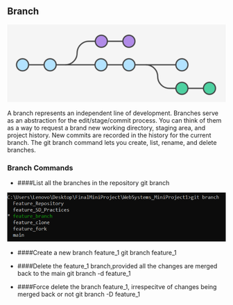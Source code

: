 ## Branch

![Git_Branch](/Images/branch.PNG)

A branch represents an independent line of development. Branches serve as an abstraction for the edit/stage/commit process. You can think of them as a way to request a brand new working directory, staging area, and project history. New commits are recorded in the history for the current branch.
The git branch command lets you create, list, rename, and delete branches.

### Branch Commands
- ####List all the branches in the repository
	git branch
	
![Git_Branch](/Images/branches.PNG)
	
- ####Create a new branch feature_1
	git branch feature_1
	
- ####Delete the feature_1 branch,provided all the changes are merged back to the main
	git branch -d feature_1
	
- ####Force delete the branch feature_1, irrespecitve of changes being merged back or not
	git branch -D feature_1
